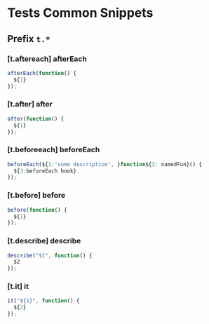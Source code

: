 # Tests Common Snippets

## Prefix `t.*`

### [t.aftereach] afterEach

```javascript
afterEach(function() {
  ${1}
});
```

### [t.after] after

```javascript
after(function() {
  ${1}
});
```

### [t.beforeeach] beforeEach

```javascript
beforeEach(${1:'some description', }function${2: namedFun}() {
  ${3:beforeEach hook}
});
```

### [t.before] before

```javascript
before(function() {
  ${1}
});
```

### [t.describe] describe

```javascript
describe("$1", function() {
  $2
});
```

### [t.it] it

```javascript
it("${1}", function() {
  ${2}
});
```

